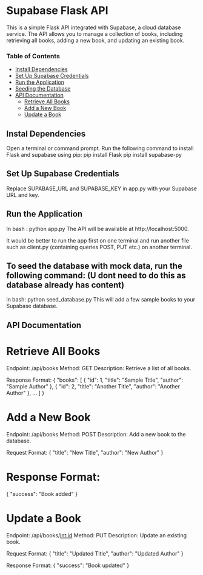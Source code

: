 # Supabase Flask API

This is a simple Flask API integrated with Supabase, a cloud database service. The API allows you to manage a collection of books, including retrieving all books, adding a new book, and updating an existing book.

### Table of Contents
  - [Install Dependencies](#install-dependencies)
  - [Set Up Supabase Credentials](#set-up-supabase-credentials)
  - [Run the Application](#run-the-application)
- [Seeding the Database](#seeding-the-database)
- [API Documentation](#api-documentation)
  - [Retrieve All Books](#retrieve-all-books)
  - [Add a New Book](#add-a-new-book)
  - [Update a Book](#update-a-book)

## Instal Dependencies
Open a terminal or command prompt.
Run the following command to install Flask and supabase using pip:
pip install Flask
pip install supabase-py


## Set Up Supabase Credentials
Replace SUPABASE_URL and SUPABASE_KEY in app.py with your Supabase URL and key.


## Run the Application
In bash : python app.py
The API will be available at http://localhost:5000.

It would be better to run the app first on one terminal and run another file such as client.py (containing queries POST, PUT etc.) on another terminal.


## To seed the database with mock data, run the following command: (U dont need to do this as database already has content)
in bash: python seed_database.py
This will add a few sample books to your Supabase database.


## API Documentation
  # Retrieve All Books
  Endpoint: /api/books
  Method: GET
  Description: Retrieve a list of all books.
  
  Response Format: 
  {
      "books": [
          {
              "id": 1,
              "title": "Sample Title",
              "author": "Sample Author"
          },
          {
              "id": 2,
              "title": "Another Title",
              "author": "Another Author"
          },
          ...
      ]
  }

  # Add a New Book
  Endpoint: /api/books
  Method: POST
  Description: Add a new book to the database.
  
  Request Format:
  {
      "title": "New Title",
      "author": "New Author"
  }

  # Response Format:
  {
      "success": "Book added"
  }

  # Update a Book
  Endpoint: /api/books/<int:id>
  Method: PUT
  Description: Update an existing book.
  
  Request Format:
  {
      "title": "Updated Title",
      "author": "Updated Author"
  }
  
  Response Format:
  {
      "success": "Book updated"
  }

  
      
